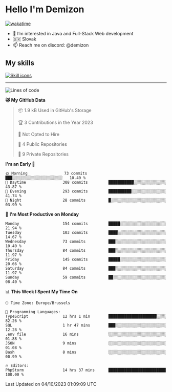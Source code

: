 # Hello I'm Demizon
[![wakatime](https://wakatime.com/badge/user/6ad1949f-d6d7-44f9-9eee-c35e54cc499b.svg)](https://wakatime.com/@6ad1949f-d6d7-44f9-9eee-c35e54cc499b)
- 👀 I’m interested in Java and Full-Stack Web development
- 🇸🇰 Slovak
- 📫 Reach me on discord: @demizon

## My skills
[![Skill icons](https://skillicons.dev/icons?i=java,js,ts,html,css,react,nextjs,tailwind,supabase,py,git,docker,linux,mysql,postgres,mongo&theme=dark)](https://github.com/Demizon3433)

---

<!--START_SECTION:waka-->
![Lines of code](https://img.shields.io/badge/From%20Hello%20World%20I%27ve%20Written-132.4%20thousand%20lines%20of%20code-blue)

**🐱 My GitHub Data** 

> 📦 1.9 kB Used in GitHub's Storage 
 > 
> 🏆 3 Contributions in the Year 2023
 > 
> 🚫 Not Opted to Hire
 > 
> 📜 4 Public Repositories 
 > 
> 🔑 9 Private Repositories 
 > 
**I'm an Early 🐤** 

```text
🌞 Morning                73 commits          ███░░░░░░░░░░░░░░░░░░░░░░   10.40 % 
🌆 Daytime                308 commits         ███████████░░░░░░░░░░░░░░   43.87 % 
🌃 Evening                293 commits         ██████████░░░░░░░░░░░░░░░   41.74 % 
🌙 Night                  28 commits          █░░░░░░░░░░░░░░░░░░░░░░░░   03.99 % 
```
📅 **I'm Most Productive on Monday** 

```text
Monday                   154 commits         █████░░░░░░░░░░░░░░░░░░░░   21.94 % 
Tuesday                  103 commits         ████░░░░░░░░░░░░░░░░░░░░░   14.67 % 
Wednesday                73 commits          ███░░░░░░░░░░░░░░░░░░░░░░   10.40 % 
Thursday                 84 commits          ███░░░░░░░░░░░░░░░░░░░░░░   11.97 % 
Friday                   145 commits         █████░░░░░░░░░░░░░░░░░░░░   20.66 % 
Saturday                 84 commits          ███░░░░░░░░░░░░░░░░░░░░░░   11.97 % 
Sunday                   59 commits          ██░░░░░░░░░░░░░░░░░░░░░░░   08.40 % 
```


📊 **This Week I Spent My Time On** 

```text
🕑︎ Time Zone: Europe/Brussels

💬 Programming Languages: 
TypeScript               12 hrs 1 min        █████████████████████░░░░   82.26 % 
SQL                      1 hr 47 mins        ███░░░░░░░░░░░░░░░░░░░░░░   12.28 % 
.env file                16 mins             ░░░░░░░░░░░░░░░░░░░░░░░░░   01.88 % 
JSON                     9 mins              ░░░░░░░░░░░░░░░░░░░░░░░░░   01.08 % 
Bash                     8 mins              ░░░░░░░░░░░░░░░░░░░░░░░░░   00.99 % 

🔥 Editors: 
PhpStorm                 14 hrs 37 mins      █████████████████████████   100.00 % 
```


 Last Updated on 04/10/2023 01:09:09 UTC
<!--END_SECTION:waka-->
